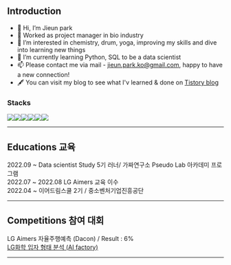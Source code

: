 ## Introduction 


- 👋 Hi, I’m Jieun park 
- 💉 Worked as project manager in bio industry 
- 👀 I’m interested in chemistry, drum, yoga, improving my skills and dive into learning new things
- 🌱 I’m currently learning Python, SQL to be a data scientist
- 📫 Please contact me via mail - jieun.park.ko@gmail.com, happy to have a new connection! 
- 🖋 You can visit my blog to see what I'v learned & done on [Tistory blog](https://rum-j.tistory.com/)

### Stacks 
<img src="https://img.shields.io/badge/Python-3776AB?style=for-the-badge&logo=python&logoColor=white"><img src="https://img.shields.io/badge/OpenCV-5C3EE8?style=for-the-badge&logo=OpenCV&logoColor=white"><img src="https://img.shields.io/badge/scikitlearn-F7931E?style=for-the-badge&logo=scikit-learn&logoColor=white"><img src="https://img.shields.io/badge/TensorFlow-FF6F00?style=for-the-badge&logo=TensorFlow&logoColor=white"><img src="https://img.shields.io/badge/PyTorch-EE4C2C?style=for-the-badge&logo=PyTorch&logoColor=white"><img src="https://img.shields.io/badge/Mysql-4479A1?style=for-the-badge&logo=mysql&logoColor=white"> 

---

## Educations 교육

2022.09 ~ Data scientist Study 5기 러너/ 가짜연구소 Pseudo Lab  아카데미 프로그램  <br>
2022.07 ~ 2022.08 LG Aimers 교육 이수 <br>
2022.04 ~ 이어드림스쿨 2기 / 중소벤처기업진흥공단

---

## Competitions 참여 대회

LG Aimers 자율주행예측 (Dacon) / Result : 6% <br>
[LG화학 입자 형태 분석 (AI factory)](https://rum-j.tistory.com/22)

---
<!---
Rum-j/Rum-j is a ✨ special ✨ repository because its `README.md` (this file) appears on your GitHub profile.
You can click the Preview link to take a look at your changes.
--->
